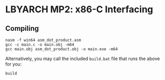 # LBYARCH MP2: x86-C Interfacing

## Compiling

```
nasm -f win64 asm_dot_product.asm
gcc -c main.c -o main.obj -m64
gcc main.obj asm_dot_product.obj -o main.exe -m64
```

Alternatively, you may call the included `build.bat` file that runs the above for you:

```
build
```